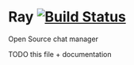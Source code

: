# Ray  [![Build Status](https://travis-ci.org/Wundero/Ray.svg?branch=master)](https://travis-ci.org/Wundero/Ray)
Open Source chat manager

TODO this file + documentation

